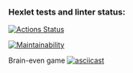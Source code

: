 ### Hexlet tests and linter status:
[![Actions Status](https://github.com/manddev/python-project-49/actions/workflows/hexlet-check.yml/badge.svg)](https://github.com/manddev/python-project-49/actions)

[![Maintainability](https://api.codeclimate.com/v1/badges/f71821aff64c6ec70ed4/maintainability)](https://codeclimate.com/github/manddev/python-project-49/maintainability)

Brain-even game
[![asciicast](https://asciinema.org/a/iNzvRwqVbpsuBegFLXsQ4J9ib.svg)](https://asciinema.org/a/iNzvRwqVbpsuBegFLXsQ4J9ib)